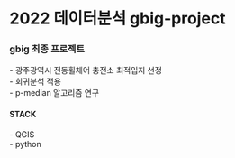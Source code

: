 # 2022 데이터분석 gbig-project
<h3> gbig 최종 프로젝트 </h3>
 - 광주광역시 전동휠체어 충전소 최적입지 선정<br>
 - 회귀분석 적용<br>
 - p-median 알고리즘 연구<br>

 <h4>STACK</h4>
- QGIS <br>
- python
